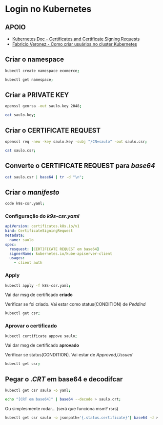 # Login no Kubernetes

## APOIO

- [Kubernetes Doc - Certificates and Certificate Signing Requests](https://kubernetes.io/docs/reference/access-authn-authz/certificate-signing-requests/)
- [Fabricio Veronez - Como criar usuários no cluster Kubernetes](https://youtu.be/WQx_aFVFXh8)

## Criar o namespace

```sh
kubectl create namespace ecomerce;
```

```sh
kubectl get namespace;
```

## Criar a **PRIVATE KEY**

```sh
openssl genrsa -out saulo.key 2048;
```

```sh
cat saulo.key;
```

## Criar o **CERTIFICATE REQUEST**

```sh
openssl req -new -key saulo.key -subj "/CN=saulo" -out saulo.csr;
```

```sh
cat saulo.csr;
```

## Converte o **CERTIFICATE REQUEST** para *base64*

```sh
cat saulo.csr | base64 | tr -d "\n";
```

## Criar o *manifesto*

```sh
code k9s-csr.yaml;
```

### Configuração do *k9s-csr.yaml*

```yaml
apiVersion: certificates.k8s.io/v1
kind: CertificateSigningRequest
metadata:
  name: saulo
spec:
  resquest: [CERTIFICATE REQUEST em base64]
  signerName: kubernetes.io/kube-apiserver-client
  usages:
    - client auth
```

### Apply

```sh
kubectl apply -f k8s-csr.yaml;
```

Vai dar msg de certificado **criado**

Verificar se foi criado. Vai estar como status(CONDITION) de *Peddind*

```sh
kubectl get csr;
```

### Aprovar o certificado

```sh
kubectl certificate appove saulo;
```

Vai dar msg de certificado **aprovado**

Verificar se status(CONDITION). Vai estar de *Approved,Ussued*

```sh
kubectl get csr;
```

## Pegar o *.CRT* em base64 e decodifcar

```sh
kubectl get csr saulo -o yaml;
```

```sh
echo "[CRT em base64]" | base64 --decode > saulo.crt;
```

Ou simplesmente rodar... (será que funciona msm? rsrs)

```sh
kubectl get csr saulo -o jsonpath='{.status.certificate}'| base64 -d > saulo.crt
```

